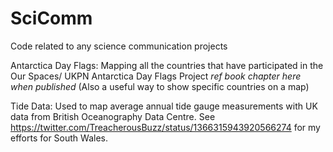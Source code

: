 # SciComm
Code related to any science communication projects

Antarctica Day Flags:
Mapping all the countries that have participated in the Our Spaces/ UKPN Antarctica Day Flags Project
*ref book chapter here when published*
(Also a useful way to show specific countries on a map)

Tide Data:
Used to map average annual tide gauge measurements with UK data from British Oceanography Data Centre. See https://twitter.com/TreacherousBuzz/status/1366315943920566274 for my efforts for South Wales.
